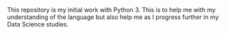 This repository is my initial work with Python 3. This is to help me with my understanding of the language but also help me as I progress further in my Data Science studies.
